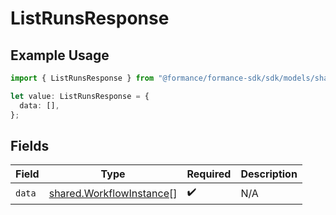 # ListRunsResponse

## Example Usage

```typescript
import { ListRunsResponse } from "@formance/formance-sdk/sdk/models/shared";

let value: ListRunsResponse = {
  data: [],
};
```

## Fields

| Field                                                                       | Type                                                                        | Required                                                                    | Description                                                                 |
| --------------------------------------------------------------------------- | --------------------------------------------------------------------------- | --------------------------------------------------------------------------- | --------------------------------------------------------------------------- |
| `data`                                                                      | [shared.WorkflowInstance](../../../sdk/models/shared/workflowinstance.md)[] | :heavy_check_mark:                                                          | N/A                                                                         |